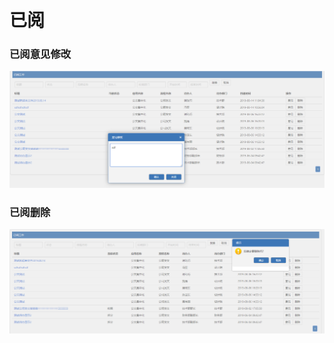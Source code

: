 # 已阅

### 已阅意见修改

![](../.gitbook/assets/image%20%2871%29.png)

### 已阅删除

![](../.gitbook/assets/image%20%28147%29.png)



